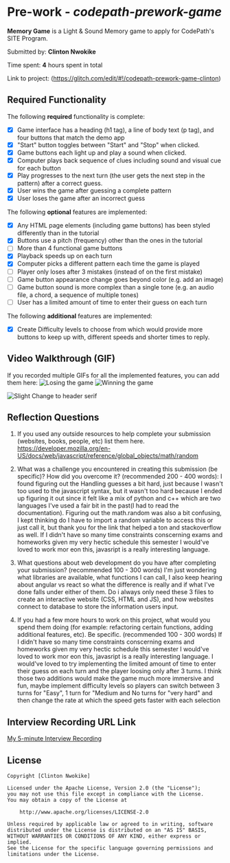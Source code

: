 # Pre-work - *codepath-prework-game*

**Memory Game** is a Light & Sound Memory game to apply for CodePath's SITE Program. 

Submitted by: **Clinton Nwokike**

Time spent: **4** hours spent in total

Link to project: (https://glitch.com/edit/#!/codepath-prework-game-clinton)

## Required Functionality

The following **required** functionality is complete:

* [x] Game interface has a heading (h1 tag), a line of body text (p tag), and four buttons that match the demo app
* [x] "Start" button toggles between "Start" and "Stop" when clicked. 
* [x] Game buttons each light up and play a sound when clicked. 
* [x] Computer plays back sequence of clues including sound and visual cue for each button
* [x] Play progresses to the next turn (the user gets the next step in the pattern) after a correct guess. 
* [x] User wins the game after guessing a complete pattern
* [x] User loses the game after an incorrect guess

The following **optional** features are implemented:

* [x] Any HTML page elements (including game buttons) has been styled differently than in the tutorial
* [x] Buttons use a pitch (frequency) other than the ones in the tutorial
* [ ] More than 4 functional game buttons
* [x] Playback speeds up on each turn
* [x] Computer picks a different pattern each time the game is played
* [ ] Player only loses after 3 mistakes (instead of on the first mistake)
* [ ] Game button appearance change goes beyond color (e.g. add an image)
* [ ] Game button sound is more complex than a single tone (e.g. an audio file, a chord, a sequence of multiple tones)
* [ ] User has a limited amount of time to enter their guess on each turn

The following **additional** features are implemented:

- [x] Create Difficulty levels to choose from which would provide more buttons to keep up with, different speeds and shorter times to reply.

## Video Walkthrough (GIF)

If you recorded multiple GIFs for all the implemented features, you can add them here:
![Losing the game](https://user-images.githubusercontent.com/74329250/161170958-abbe2bff-a476-43ea-8c4e-3e4289e46aee.gif)
![Winning the game](https://user-images.githubusercontent.com/74329250/161170994-81908c1a-8af3-4ade-a46d-cc1c9fd46ca5.gif)

![Slight Change to header serif](https://user-images.githubusercontent.com/74329250/161171052-86cae060-a2c1-4827-bc60-2c242a52f95b.gif)


## Reflection Questions
1. If you used any outside resources to help complete your submission (websites, books, people, etc) list them here. 
   https://developer.mozilla.org/en-US/docs/web/javascript/reference/global_objects/math/random

2. What was a challenge you encountered in creating this submission (be specific)? How did you overcome it? (recommended 200 - 400 words): 
I found figuring out the Handling guesses a bit hard, just because I wasn't too used to the javascript syntax, but it wasn't too hard because I ended up figuring it out since it felt like a mix of python and c++ which are two languages I've used a fair bit in the past(I had to read the documentation). Figuring out the math.random was also a bit confusing, I kept thinking do I have to import a random variable to access this or just call it, but thank you for the link that helped a ton and stackoverflow as well. If I didn't have so many time constraints conscerning exams and homeworks given my very hectic schedule this semester I would've loved to work mor eon this, javasript is a really interesting language.

3. What questions about web development do you have after completing your submission? (recommended 100 - 300 words) 
I'm just wondering what libraries are available, what functions I can call, I also keep hearing about angular vs react so what the difference is really and if what I've done falls under either of them. Do i always only need these 3 files to create an interactive website (CSS, HTML and JS), and how websites connect to database to store the information users input.

4. If you had a few more hours to work on this project, what would you spend them doing (for example: refactoring certain functions, adding additional features, etc). Be specific. (recommended 100 - 300 words) 
If I didn't have so many time constraints conscerning exams and homeworks given my very hectic schedule this semester I would've loved to work mor eon this, javasript is a really interesting language. I would've loved to try implementing the limited amount of time to enter their guess on each turn and the player loosing only after 3 turns. I think those two additions would make the game much more immersive and fun, maybe implement difficulty levels so players can switch between 3 turns for "Easy", 1 turn for "Medium and No turns for "very hard" and then change the rate at which the speed gets faster with each selection


## Interview Recording URL Link

[My 5-minute Interview Recording](https://www.loom.com/share/addab4b527a747eb97fe4f77db40714f)


## License

    Copyright [Clinton Nwokike]

    Licensed under the Apache License, Version 2.0 (the "License");
    you may not use this file except in compliance with the License.
    You may obtain a copy of the License at

        http://www.apache.org/licenses/LICENSE-2.0

    Unless required by applicable law or agreed to in writing, software
    distributed under the License is distributed on an "AS IS" BASIS,
    WITHOUT WARRANTIES OR CONDITIONS OF ANY KIND, either express or implied.
    See the License for the specific language governing permissions and
    limitations under the License.
